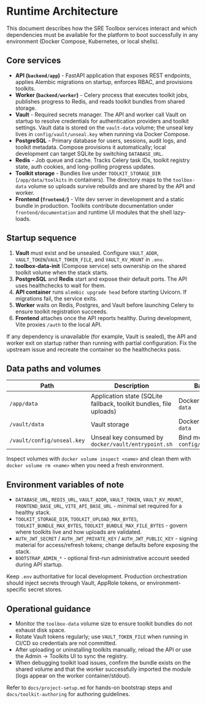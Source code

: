 # Runtime Architecture

This document describes how the SRE Toolbox services interact and which dependencies must be available for the platform to boot successfully in any environment (Docker Compose, Kubernetes, or local shells).

## Core services

- **API (`backend/app`)** - FastAPI application that exposes REST endpoints, applies Alembic migrations on startup, enforces RBAC, and provisions toolkits.
- **Worker (`backend/worker`)** - Celery process that executes toolkit jobs, publishes progress to Redis, and reads toolkit bundles from shared storage.
- **Vault** - Required secrets manager. The API and worker call Vault on startup to resolve credentials for authentication providers and toolkit settings. Vault data is stored on the `vault-data` volume; the unseal key lives in `config/vault/unseal.key` when running via Docker Compose.
- **PostgreSQL** - Primary database for users, sessions, audit logs, and toolkit metadata. Compose provisions it automatically; local development can target SQLite by switching `DATABASE_URL`.
- **Redis** - Job queue and cache. Tracks Celery task IDs, toolkit registry state, auth cookies, and long-polling progress updates.
- **Toolkit storage** - Bundles live under `TOOLKIT_STORAGE_DIR` (`/app/data/toolkits` in containers). The directory maps to the `toolbox-data` volume so uploads survive rebuilds and are shared by the API and worker.
- **Frontend (`frontend/`)** - Vite dev server in development and a static bundle in production. Toolkits contribute documentation under `frontend/documentation` and runtime UI modules that the shell lazy-loads.

## Startup sequence

1. **Vault** must exist and be unsealed. Configure `VAULT_ADDR`, `VAULT_TOKEN`/`VAULT_TOKEN_FILE`, and `VAULT_KV_MOUNT` in `.env`.
2. **toolbox-data-init** (Compose service) sets ownership on the shared toolkit volume when the stack starts.
3. **PostgreSQL** and **Redis** start and expose their default ports. The API uses healthchecks to wait for them.
4. **API container** runs `alembic upgrade head` before starting Uvicorn. If migrations fail, the service exits.
5. **Worker** waits on Redis, Postgres, and Vault before launching Celery to ensure toolkit registration succeeds.
6. **Frontend** attaches once the API reports healthy. During development, Vite proxies `/auth` to the local API.

If any dependency is unavailable (for example, Vault is sealed), the API and worker exit on startup rather than running with partial configuration. Fix the upstream issue and recreate the container so the healthchecks pass.

## Data paths and volumes

| Path | Description | Backing store |
|------|-------------|---------------|
| `/app/data` | Application state (SQLite fallback, toolkit bundles, file uploads) | Docker volume `toolbox-data` |
| `/vault/data` | Vault storage | Docker volume `vault-data` |
| `/vault/config/unseal.key` | Unseal key consumed by `docker/vault/entrypoint.sh` | Bind mount `config/vault/unseal.key` |

Inspect volumes with `docker volume inspect <name>` and clean them with `docker volume rm <name>` when you need a fresh environment.

## Environment variables of note

- `DATABASE_URL`, `REDIS_URL`, `VAULT_ADDR`, `VAULT_TOKEN`, `VAULT_KV_MOUNT`, `FRONTEND_BASE_URL`, `VITE_API_BASE_URL` - minimal set required for a healthy stack.
- `TOOLKIT_STORAGE_DIR`, `TOOLKIT_UPLOAD_MAX_BYTES`, `TOOLKIT_BUNDLE_MAX_BYTES`, `TOOLKIT_BUNDLE_MAX_FILE_BYTES` - govern where toolkits live and how uploads are validated.
- `AUTH_JWT_SECRET` / `AUTH_JWT_PRIVATE_KEY` / `AUTH_JWT_PUBLIC_KEY` - signing material for access/refresh tokens; change defaults before exposing the stack.
- `BOOTSTRAP_ADMIN_*` - optional first-run administrative account seeded during API startup.

Keep `.env` authoritative for local development. Production orchestration should inject secrets through Vault, AppRole tokens, or environment-specific secret stores.

## Operational guidance

- Monitor the `toolbox-data` volume size to ensure toolkit bundles do not exhaust disk space.
- Rotate Vault tokens regularly; use `VAULT_TOKEN_FILE` when running in CI/CD so credentials are not committed.
- After uploading or uninstalling toolkits manually, reload the API or use the Admin → Toolkits UI to sync the registry.
- When debugging toolkit load issues, confirm the bundle exists on the shared volume and that the worker successfully imported the module (logs appear on the worker container/stdout).

Refer to `docs/project-setup.md` for hands-on bootstrap steps and `docs/toolkit-authoring` for authoring guidelines.
